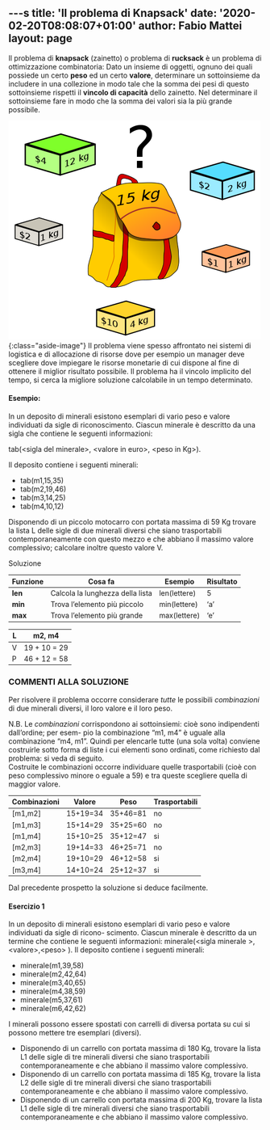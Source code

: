 ---s
title: 'Il problema di Knapsack'
date: '2020-02-20T08:08:07+01:00'
author: Fabio Mattei
layout: page
---

Il problema di **knapsack** (zainetto) o problema di **rucksack** è un problema di ottimizzazione combinatoria: Dato un insieme di oggetti, ognuno dei quali possiede un certo **peso** ed un certo **valore**, determinare un sottoinsieme da includere in una collezione in modo tale che la somma dei pesi di questo sottoinsieme rispetti il **vincolo di capacità** dello zainetto. Nel determinare il sottoinsieme fare in modo che la somma dei valori sia la più grande possibile.

![Problema di knapsack](/images/problemsolving/knapsack.png){:class="aside-image"}
Il problema viene spesso affrontato nei sistemi di logistica e di allocazione di risorse dove per esempio un manager deve scegliere dove impiegare le risorse monetarie di cui dispone al fine di ottenere il miglior risultato possibile. Il problema ha il vincolo implicito del tempo, si cerca la migliore soluzione calcolabile in un tempo determinato.

#### Esempio:

In un deposito di minerali esistono esemplari di vario peso e valore individuati da sigle di riconoscimento. Ciascun minerale è descritto da una sigla che contiene le seguenti informazioni:

tab(&lt;sigla del minerale&gt;, &lt;valore in euro&gt;, &lt;peso in Kg&gt;).

Il deposito contiene i seguenti minerali:

- tab(m1,15,35)
- tab(m2,19,46)
- tab(m3,14,25)
- tab(m4,10,12)

Disponendo di un piccolo motocarro con portata massima di 59 Kg trovare la lista L delle sigle di due minerali diversi che siano trasportabili contemporaneamente con questo mezzo e che abbiano il massimo valore complessivo; calcolare inoltre questo valore V.

Soluzione

| Funzione | Cosa fa | Esempio | Risultato |
|---|---|---|---|
| **len** | Calcola la lunghezza della lista | len(lettere) | 5 |
| **min** | Trova l’elemento più piccolo | min(lettere) | ‘a’ |
| **max** | Trova l’elemento più grande | max(lettere) | ‘e’ |

| L | m2, m4 |
|---|---|
| V | 19 + 10 = 29 |
| P | 46 + 12 = 58 |


### COMMENTI ALLA SOLUZIONE  
Per risolvere il problema occorre considerare *tutte* le possibili *combinazioni* di due minerali diversi, il loro valore e il loro peso.

N.B. Le *combinazioni* corrispondono ai sottoinsiemi: cioè sono indipendenti dall’ordine; per esem- pio la combinazione “m1, m4” è uguale alla combinazione “m4, m1”. Quindi per elencarle tutte (una sola volta) conviene costruirle sotto forma di liste i cui elementi sono ordinati, come richiesto dal problema: si veda di seguito.  
 Costruite le combinazioni occorre individuare quelle trasportabili (cioè con peso complessivo minore o eguale a 59) e tra queste scegliere quella di maggior valore.

| Combinazioni | Valore | Peso | Trasportabili |
|---|---|---|---|
| \[m1,m2\] | 15+19=34 | 35+46=81 | no |
| \[m1,m3\] | 15+14=29 | 35+25=60 | no |
| \[m1,m4\] | 15+10=25 | 35+12=47 | si |
| \[m2,m3\] | 19+14=33 | 46+25=71 | no |
| \[m2,m4\] | 19+10=29 | 46+12=58 | si |
| \[m3,m4\] | 14+10=24 | 25+12=37 | si |

Dal precedente prospetto la soluzione si deduce facilmente.

#### Esercizio 1

In un deposito di minerali esistono esemplari di vario peso e valore individuati da sigle di ricono- scimento. Ciascun minerale è descritto da un termine che contiene le seguenti informazioni: minerale(&lt;sigla minerale &gt;,&lt;valore&gt;,&lt;peso&gt; ). Il deposito contiene i seguenti minerali:

- minerale(m1,39,58)
- minerale(m2,42,64)
- minerale(m3,40,65)
- minerale(m4,38,59)
- minerale(m5,37,61)
- minerale(m6,42,62)

I minerali possono essere spostati con carrelli di diversa portata su cui si possono mettere tre esemplari (diversi).

- Disponendo di un carrello con portata massima di 180 Kg, trovare la lista L1 delle sigle di tre minerali diversi che siano trasportabili contemporaneamente e che abbiano il massimo valore complessivo.
- Disponendo di un carrello con portata massima di 185 Kg, trovare la lista L2 delle sigle di tre minerali diversi che siano trasportabili contemporaneamente e che abbiano il massimo valore complessivo.
- Disponendo di un carrello con portata massima di 200 Kg, trovare la lista L1 delle sigle di tre minerali diversi che siano trasportabili contemporaneamente e che abbiano il massimo valore complessivo.